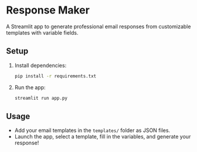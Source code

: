 # Response Maker

A Streamlit app to generate professional email responses from customizable templates with variable fields.

## Setup

1. Install dependencies:
   ```bash
   pip install -r requirements.txt
   ```

2. Run the app:
   ```bash
   streamlit run app.py
   ```

## Usage
- Add your email templates in the `templates/` folder as JSON files.
- Launch the app, select a template, fill in the variables, and generate your response! 